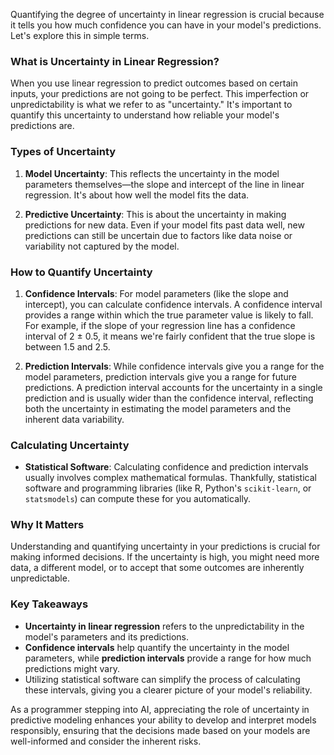 Quantifying the degree of uncertainty in linear regression is crucial because it tells you how much confidence you can have in your model's predictions. Let's explore this in simple terms.

### What is Uncertainty in Linear Regression?

When you use linear regression to predict outcomes based on certain inputs, your predictions are not going to be perfect. This imperfection or unpredictability is what we refer to as "uncertainty." It's important to quantify this uncertainty to understand how reliable your model's predictions are.

### Types of Uncertainty

1. **Model Uncertainty**: This reflects the uncertainty in the model parameters themselves—the slope and intercept of the line in linear regression. It's about how well the model fits the data.

2. **Predictive Uncertainty**: This is about the uncertainty in making predictions for new data. Even if your model fits past data well, new predictions can still be uncertain due to factors like data noise or variability not captured by the model.

### How to Quantify Uncertainty

1. **Confidence Intervals**: For model parameters (like the slope and intercept), you can calculate confidence intervals. A confidence interval provides a range within which the true parameter value is likely to fall. For example, if the slope of your regression line has a confidence interval of 2 ± 0.5, it means we're fairly confident that the true slope is between 1.5 and 2.5.

2. **Prediction Intervals**: While confidence intervals give you a range for the model parameters, prediction intervals give you a range for future predictions. A prediction interval accounts for the uncertainty in a single prediction and is usually wider than the confidence interval, reflecting both the uncertainty in estimating the model parameters and the inherent data variability.

### Calculating Uncertainty

- **Statistical Software**: Calculating confidence and prediction intervals usually involves complex mathematical formulas. Thankfully, statistical software and programming libraries (like R, Python's `scikit-learn`, or `statsmodels`) can compute these for you automatically.

### Why It Matters

Understanding and quantifying uncertainty in your predictions is crucial for making informed decisions. If the uncertainty is high, you might need more data, a different model, or to accept that some outcomes are inherently unpredictable.

### Key Takeaways

- **Uncertainty in linear regression** refers to the unpredictability in the model's parameters and its predictions.
- **Confidence intervals** help quantify the uncertainty in the model parameters, while **prediction intervals** provide a range for how much  predictions might vary.
- Utilizing statistical software can simplify the process of calculating these intervals, giving you a clearer picture of your model's reliability.

As a programmer stepping into AI, appreciating the role of uncertainty in predictive modeling enhances your ability to develop and interpret models responsibly, ensuring that the decisions made based on your models are well-informed and consider the inherent risks.
